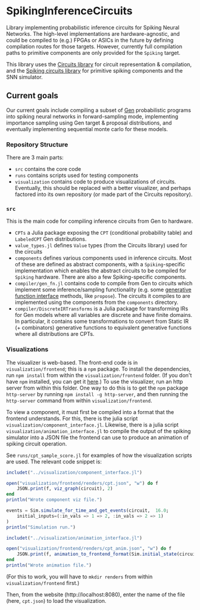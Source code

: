 # SpikingInferenceCircuits

Library implementing probabilistic inference circuits for Spiking Neural Networks.
The high-level implementations are hardware-agnostic, and could be compiled
to (e.g.) FPGAs or ASICs in the future by defining compilation routes for those targets.
However, currently full compilation paths to primitive components are only provided for
the `Spiking` target.

This library uses the [Circuits library]() for circuit representation & compilation,
and the [Spiking circuits library]() for primitive spiking components and the SNN simulator.

## Current goals
Our current goals include compiling a subset of [Gen](gen.dev) probabilistic programs into spiking neural
networks in forward-sampling mode, implementing importance sampling using Gen target & proposal distributions,
and eventually implementing sequential monte carlo for these models.

### Repository Structure

There are 3 main parts:
- `src` contains the core code
- `runs` contains scripts used for testing components
- `visualization` contains code to produce visualizations of circuits.  Eventually, this should
be replaced with a better visualizer, and perhaps factored into its own repository (or made part of the
Circuits repository).

### `src`

This is the main code for compiling inference circuits from Gen to hardware.
- `CPTs` a Julia package exposing the `CPT` (conditional probability table)
  and `LabeledCPT` Gen distributions.
- `value_types.jl` defines `Value` types (from the Circuits library) used for the circuits
- `components` defines various components used in inference circuits.  Most of these are defined
  as abstract components, with a `Spiking`-specific implementation which enables the abstract circuits
  to be compiled for `Spiking` hardware.  There are also a few Spiking-specific components.
- `compiler/gen_fn.jl` contains code to compile from Gen to circuits which implement
  some inference/sampling functionality (e.g. some [generative function interface](https://www.gen.dev/dev/ref/gfi/#Generative-function-interface-1) methods, like `propose`).  The circuits it compiles to are implemented
  using the components from the `components` directory.
- `compiler/DiscreteIRTransforms` is a Julia package for transforming IRs for Gen models where
  all variables are discrete and have finite domains.  In particular, it contains some
  transformations to convert from Static IR (+ combinators) generative functions
  to equivalent generative functions where all distributions are CPTs.


### Visualizations

The visualizer is web-based.  The front-end code is in `visualization/frontend`; this is a `npm` package.
To install the dependencies, run `npm install` from within the `visualization/frontend` folder.
(If you don't have `npm` installed, you can get it [here](https://www.npmjs.com/get-npm).)
To use the visualizer, run an http server from within this folder.  One way to do this is to
get the `npm` package `http-server` by running `npm install -g http-server`, and then running
the `http-server` command from within `visualization/frontend`.

To view a component, it must first be compiled into a format that the frontend understands.
For this, there is the julia script `visualization/component_interface.jl`.
Likewise, there is a julia script `visualization/animation_interface.jl` to compile the output
of the spiking simulator into a JSON file the frontend can use to produce an animation of spiking circuit operation.

See `runs/cpt_sample_score.jl` for examples of how the visualization scripts are used.  The relevant code snippet is:

```julia
includet("../visualization/component_interface.jl")

open("visualization/frontend/renders/cpt.json", "w") do f
    JSON.print(f, viz_graph(circuit), 2)
end
println("Wrote component viz file.")

events = Sim.simulate_for_time_and_get_events(circuit,  16.0;
    initial_inputs=(:in_vals => 1 => 2, :in_vals => 2 => 1)
)
println("Simulation run.")

includet("../visualization/animation_interface.jl")

open("visualization/frontend/renders/cpt_anim.json", "w") do f
    JSON.print(f, animation_to_frontend_format(Sim.initial_state(circuit), events), 2)
end
println("Wrote animation file.")
```
(For this to work, you will have to `mkdir renders` from within `visualization/frontend` first.)

Then, from the website (http://localhost:8080), enter the name of the file (here, `cpt.json`)
to load the visualization.
